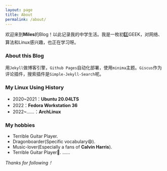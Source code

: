 ```yaml
---
layout: page
title: About
permalink: /about/
---
```

欢迎来到**Miles**的Blog！以此记录我的中学生活。我是一枚初2️⃣GEEK，对网络、算法和Linux感兴趣，也正在学习呀。

### About this Blog

用`Jekyll`做博客引擎，`Github Pages`自动化部署，使用`minima`主题。`Giscus`作为评论插件，搜索插件是`Simple-Jekyll-Search`呢。

### My Linux Using History

- 2020~2021：**Ubuntu 20.04LTS**
- 2022：**Fedora Workstation 36**
- 2022~……：**ArchLinux**

### My hobbies

- Terrible Guitar Player.
- Dragonboarder(Specific vocabulary😄).
- Music-lover(Especially a fans of **Calvin Harris**).
- Terrible Guitar Player🎸.
……

*Thanks for following！*
